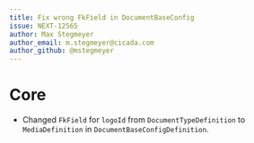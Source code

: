 ```yaml
---
title: Fix wrong FkField in DocumentBaseConfig
issue: NEXT-12565
author: Max Stegmeyer
author_email: m.stegmeyer@cicada.com
author_github: @mstegmeyer
---
```

# Core
* Changed `FkField` for `logoId` from `DocumentTypeDefinition` to `MediaDefinition` in `DocumentBaseConfigDefinition`.
